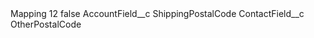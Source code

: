 <?xml version="1.0" encoding="UTF-8"?>
<CustomMetadata xmlns="http://soap.sforce.com/2006/04/metadata" xmlns:xsi="http://www.w3.org/2001/XMLSchema-instance" xmlns:xsd="http://www.w3.org/2001/XMLSchema">
    <label>Mapping 12</label>
    <protected>false</protected>
    <values>
        <field>AccountField__c</field>
        <value xsi:type="xsd:string">ShippingPostalCode</value>
    </values>
    <values>
        <field>ContactField__c</field>
        <value xsi:type="xsd:string">OtherPostalCode</value>
    </values>
</CustomMetadata>
